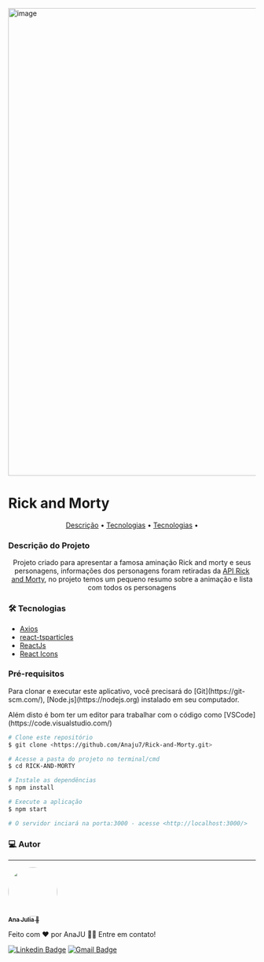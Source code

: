 <img width="952" alt="image" src="https://user-images.githubusercontent.com/66645233/154138874-f69926cf-e185-4f4d-a660-93577df5f513.png">

<h1>Rick and Morty</h1>

<p align="center">
 <a href="#Descrição">Descrição</a> •
 <a href="#tecnologias">Tecnologias</a> • 
 <a href="#requisitos">Tecnologias</a> • 
</p>

<h3 id="Descrição">Descrição do Projeto</h3>

<p align="center" >Projeto criado para apresentar a famosa aminação Rick and morty e seus personagens, informações dos personagens foram retiradas da <a href="https://rickandmortyapi.com/">API Rick and Morty</a>, no projeto temos um pequeno resumo sobre a animação e lista com todos os personagens</p>

<h3 id="tecnologias">🛠 Tecnologias</h3>

- [Axios](https://axios-http.com/docs/intro)
- [react-tsparticles](https://www.npmjs.com/package/react-tsparticles)
- [ReactJs](https://pt-br.reactjs.org/)
- [React Icons](https://react-icons.github.io/react-icons/)


<h3 id="requisitos">Pré-requisitos</h3>

<p>Para clonar e executar este aplicativo, você precisará do [Git](https://git-scm.com/),
[Node.js](https://nodejs.org) instalado em seu computador.</p>
<p>
Além disto é bom ter um editor para trabalhar com o código como [VSCode](https://code.visualstudio.com/)
</p>

```bash
# Clone este repositório
$ git clone <https://github.com/Anaju7/Rick-and-Morty.git>

# Acesse a pasta do projeto no terminal/cmd
$ cd RICK-AND-MORTY

# Instale as dependências
$ npm install

# Execute a aplicação 
$ npm start

# O servidor inciará na porta:3000 - acesse <http://localhost:3000/>

```

### 💻 Autor
---

<a href="https://github.com/Anaju7">
 <img style="border-radius: 50%;" src="https://user-images.githubusercontent.com/66645233/154152776-f368fcba-20a3-45dc-a3f6-8bb35b4c6538.jpg" width="100px;" alt=""/>
 <br />
 <sub><b>Ana Julia 🚀</b></sub></a> 


Feito com ❤️ por AnaJU 👋🏽 Entre em contato!

[![Linkedin Badge](https://img.shields.io/badge/-AnaJu-blue?style=flat-square&logo=Linkedin&logoColor=white&link=https://www.linkedin.com/in/ana-ju/)](https://www.linkedin.com/in/ana-ju/) 
[![Gmail Badge](https://img.shields.io/badge/-tgmarinho@gmail.com-c14438?style=flat-square&logo=Gmail&logoColor=white&link=mailto:anajulia.anaju7@gmail.com)](mailto:anajulia.anaju7@gmail.com)